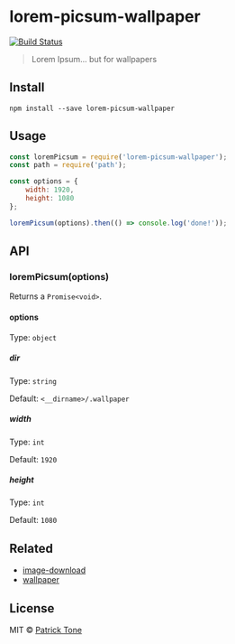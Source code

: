 # lorem-picsum-wallpaper

[![Build Status](https://travis-ci.org/the-pat/lorem-picsum-wallpaper.svg?branch=master)](https://travis-ci.org/the-pat/lorem-picsum-wallpaper)

> Lorem Ipsum... but for wallpapers

## Install

```
npm install --save lorem-picsum-wallpaper
```

## Usage

```js
const loremPicsum = require('lorem-picsum-wallpaper');
const path = require('path');

const options = {
    width: 1920,
    height: 1080
};

loremPicsum(options).then(() => console.log('done!'));
```

## API

### loremPicsum(options)

Returns a `Promise<void>`.

#### options

Type: `object`

##### dir

Type: `string`

Default: `<__dirname>/.wallpaper`

##### width

Type: `int`

Default: `1920`

##### height

Type: `int`

Default: `1080`

## Related

- [image-download](https://github.com/the-pat/image-download)
- [wallpaper](https://github.com/sindresorhus/wallpaper)

## License

MIT © [Patrick Tone](https://patrickt.one)